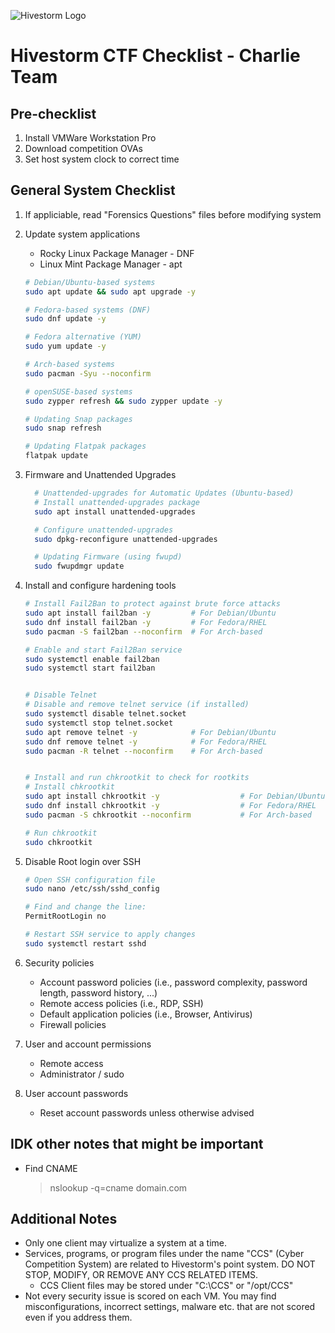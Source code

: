 ![Hivestorm Logo](https://www.hivestorm.org/images/header-hs.png)

# Hivestorm CTF Checklist - Charlie Team

## Pre-checklist

1. Install VMWare Workstation Pro
1. Download competition OVAs
1. Set host system clock to correct time

## General System Checklist

1. If appliciable, read "Forensics Questions" files before modifying system
1. Update system applications

   - Rocky Linux Package Manager - DNF
   - Linux Mint Package Manager - apt

   ```bash
   # Debian/Ubuntu-based systems
   sudo apt update && sudo apt upgrade -y

   # Fedora-based systems (DNF)
   sudo dnf update -y

   # Fedora alternative (YUM)
   sudo yum update -y

   # Arch-based systems
   sudo pacman -Syu --noconfirm

   # openSUSE-based systems
   sudo zypper refresh && sudo zypper update -y

   # Updating Snap packages
   sudo snap refresh

   # Updating Flatpak packages
   flatpak update
   ```

1. Firmware and Unattended Upgrades

   ```bash
     # Unattended-upgrades for Automatic Updates (Ubuntu-based)
     # Install unattended-upgrades package
     sudo apt install unattended-upgrades

     # Configure unattended-upgrades
     sudo dpkg-reconfigure unattended-upgrades

     # Updating Firmware (using fwupd)
     sudo fwupdmgr update
   ```

1. Install and configure hardening tools

   ```bash
   # Install Fail2Ban to protect against brute force attacks
   sudo apt install fail2ban -y         # For Debian/Ubuntu
   sudo dnf install fail2ban -y         # For Fedora/RHEL
   sudo pacman -S fail2ban --noconfirm  # For Arch-based

   # Enable and start Fail2Ban service
   sudo systemctl enable fail2ban
   sudo systemctl start fail2ban


   # Disable Telnet
   # Disable and remove telnet service (if installed)
   sudo systemctl disable telnet.socket
   sudo systemctl stop telnet.socket
   sudo apt remove telnet -y            # For Debian/Ubuntu
   sudo dnf remove telnet -y            # For Fedora/RHEL
   sudo pacman -R telnet --noconfirm    # For Arch-based


   # Install and run chkrootkit to check for rootkits
   # Install chkrootkit
   sudo apt install chkrootkit -y                  # For Debian/Ubuntu
   sudo dnf install chkrootkit -y                  # For Fedora/RHEL
   sudo pacman -S chkrootkit --noconfirm           # For Arch-based

   # Run chkrootkit
   sudo chkrootkit
   ```

1. Disable Root login over SSH

   ```bash
   # Open SSH configuration file
   sudo nano /etc/ssh/sshd_config

   # Find and change the line:
   PermitRootLogin no

   # Restart SSH service to apply changes
   sudo systemctl restart sshd
   ```

1. Security policies
   - Account password policies (i.e., password complexity, password length, password history, ...)
   - Remote access policies (i.e., RDP, SSH)
   - Default application policies (i.e., Browser, Antivirus)
   - Firewall policies
1. User and account permissions
   - Remote access
   - Administrator / sudo
1. User account passwords
   - Reset account passwords unless otherwise advised

## IDK other notes that might be important

- Find CNAME
  > nslookup -q=cname domain.com

## Additional Notes

- Only one client may virtualize a system at a time.
- Services, programs, or program files under the name "CCS" (Cyber Competition System) are related to Hivestorm's point system. DO NOT STOP, MODIFY, OR REMOVE ANY CCS RELATED ITEMS.
  - CCS Client files may be stored under "C:\CCS" or "/opt/CCS"
- Not every security issue is scored on each VM. You may find misconfigurations, incorrect
  settings, malware etc. that are not scored even if you address them.
